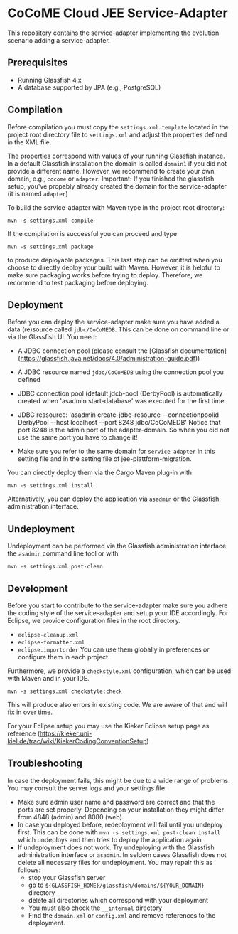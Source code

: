 # CoCoME Cloud JEE Service-Adapter

This repository contains the service-adapter implementing the evolution
scenario adding a service-adapter.

## Prerequisites

- Running Glassfish 4.x
- A database supported by JPA (e.g., PostgreSQL)

## Compilation

Before compilation you must copy the `settings.xml.template` located in
the project root directory file to `settings.xml` and adjust the
properties defined in the XML file.

The properties correspond with values of your running Glassfish
instance. In a default Glassfish installation the domain is called
`domain1` if you did not provide a different name. However, we recommend
to create your own domain, e.g., `cocome` or `adapter`.
Important: If you finished the glassfish setup, you've propably already created
the domain for the service-adapter (it is named `adapter`)


To build the service-adapter with Maven type in the project root
directory:

`mvn -s settings.xml compile`

If the compilation is successful you can proceed and type

`mvn -s settings.xml package`

to produce deployable packages. This last step can be omitted when you
choose to directly deploy your build with Maven. However, it is helpful
to make sure packaging works before trying to deploy. Therefore, we
recommend to test packaging before deploying.

## Deployment

Before you can deploy the service-adapter make sure you have added a
data (re)source called `jdbc/CoCoMEDB`. This can be done on command line
or via the Glassfish UI. You need:
- A JDBC connection pool (please consult the [Glassfish documentation]
(https://glassfish.java.net/docs/4.0/administration-guide.pdf))
- A JDBC resource named `jdbc/CoCoMEDB` using the connection pool you
  defined
  
 - JDBC connection pool (default jdcb-pool (DerbyPool) is automatically 
    created when 'asadmin start-database' was executed for the first time.
 - JDBC ressource:  'asadmin create-jdbc-resource --connectionpoolid DerbyPool 
     --host localhost --port 8248  jdbc/CoCoMEDB'
   Notice that port 8248 is the admin port of the adapter-domain. So when
   you did not use the same port you have to change it!

- Make sure you refer to the same domain for `service adapter` in this setting file and in the setting file of jee-plattform-migration.

You can directly deploy them via the Cargo Maven plug-in with

`mvn -s settings.xml install`

Alternatively, you can deploy the application via `asadmin` or the
Glassfish administration interface.

## Undeployment

Undeployment can be performed via the Glassfish administration
interface the `asadmin` command line tool or with

`mvn -s settings.xml post-clean`

## Development

Before you start to contribute to the service-adapter make sure you
adhere the coding style of the service-adapter and setup your IDE
accordingly. For Eclipse, we provide configuration files in the
root directory.
- `eclipse-cleanup.xml` 
- `eclipse-formatter.xml`
- `eclipse.importorder`
You can use them globally in preferences or configure them in each
project. 

Furthermore, we provide a `checkstyle.xml` configuration, which can
be used with Maven and in your IDE.

`mvn -s settings.xml checkstyle:check`

This will produce also errors in existing code. We are aware of that
and will fix in over time.

For your Eclipse setup you may use the Kieker Eclipse setup page as
reference (https://kieker.uni-kiel.de/trac/wiki/KiekerCodingConventionSetup)

## Troubleshooting

In case the deployment fails, this might be due to a wide range of
problems. You may consult the server logs and your settings file.

- Make sure admin user name and password are correct and that the ports
  are set properly. Depending on your installation they might differ
  from 4848 (admin) and 8080 (web).
- In case you deployed before, redeployment will fail until you undeploy
  first. This can be done with
  `mvn -s settings.xml post-clean install`
  which undeploys and then tries to deploy the application again
- If undeployment does not work. Try undeploying with the Glassfish
  administration interface or `asadmin`. In seldom cases Glassfish does
  not delete all necessary files for undeployment. You may repair this
  as follows:
  - stop your Glassfish server
  - go to `${GLASSFISH_HOME}/glassfish/domains/${YOUR_DOMAIN}` directory
  - delete all directories which correspond with your deployment
  - You must also check the `__internal` directory
  - Find the `domain.xml` or `config.xml` and remove references to the
    deployment.








